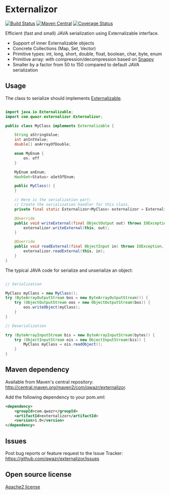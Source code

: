 # Externalizor

[![Build Status](https://travis-ci.org/qwazr/QWAZR.svg?branch=master)](https://travis-ci.org/qwazr/externalizor)
[![Maven Central](https://maven-badges.herokuapp.com/maven-central/com.qwazr/externalizor/badge.svg)](https://maven-badges.herokuapp.com/maven-central/com.qwazr/externalizor)
[![Coverage Status](https://coveralls.io/repos/github/qwazr/externalizor/badge.svg?branch=master)](https://coveralls.io/github/qwazr/externalizor?branch=master)

Efficient (fast and small) JAVA serialization using Externalizable interface.

- Support of inner Externalizable objects
- Concrete Collections (Map, Set, Vector)
- Primitive types: int, long, short, double, float, boolean, char, byte, enum
- Primitive array: with compression/decompression based on [Snappy](https://github.com/xerial/snappy-java)
- Smaller by a factor from 50 to 150 compared to default JAVA serialization

## Usage

The class to serialize should implements
[Externalizable](https://docs.oracle.com/javase/8/docs/api/java/io/Externalizable.html).

```java

import java.io.Externalizable;
import com.qwazr.externalizor.Externalizor;

public class MyClass implements Externalizable {

	String aStringValue;
	int anIntValue;
	double[] anArrayOfDouble;

	enum MyEnum {
		on, off
	}

	MyEnum anEnum;
	HashSet<Status> aSetOfEnum;

	public MyClass() {
	}

	// Here is the serialization part:
    // Create the serialization handler for this class. 
	private final static Externalizor<MyClass> externalizor = Externalizor.of(MyClass.class);

	@Override
	public void writeExternal(final ObjectOutput out) throws IOException {
		externalizor.writeExternal(this, out);
	}

	@Override
	public void readExternal(final ObjectInput in) throws IOException, ClassNotFoundException {
		externalizor.readExternal(this, in);
	}
}
```

The typical JAVA code for serialize and unserialize an object:

```java

// Serialization

MyClass myClass = new MyClass();
try (ByteArrayOutputStream bos = new ByteArrayOutputStream()) {
    try (ObjectOutputStream oos = new ObjectOutputStream(bos)) {
        oos.writeObject(myClass);
    }
}

// Deserialization

try (ByteArrayInputStream bis = new ByteArrayInputStream(bytes)) {
    try (ObjectInputStream ois = new ObjectInputStream(bis)) {
        MyClass myClass = ois.readObject();
    }
}
```

## Maven dependency

Available from Maven's central repository: http://central.maven.org/maven2/com/qwazr/externalizor.

Add the following dependency to your pom.xml:

```xml
<dependency>
    <groupId>com.qwazr</groupId>
    <artifactId>externalizor</artifactId>
    <version>1.0</version>
</dependency>
```
## Issues

Post bug reports or feature request to the Issue Tracker:
https://github.com/qwazr/externalizor/issues

## Open source license

[Apache2 license](https://github.com/qwazr/externalizor/blob/master/LICENSE)

